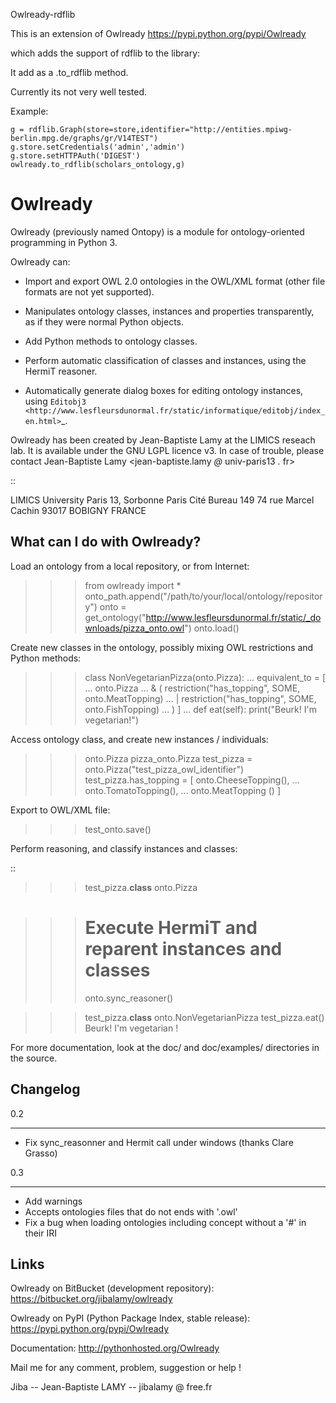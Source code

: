Owlready-rdflib

This is an extension of Owlready
https://pypi.python.org/pypi/Owlready

which adds the support of rdflib to the library:

It add as a .to_rdflib method.

Currently its not very well tested.

Example:

    g = rdflib.Graph(store=store,identifier="http://entities.mpiwg-berlin.mpg.de/graphs/gr/V14TEST")
    g.store.setCredentials('admin','admin')
    g.store.setHTTPAuth('DIGEST')
    owlready.to_rdflib(scholars_ontology,g)



Owlready
========

Owlready (previously named Ontopy) is a module for ontology-oriented programming in Python 3.

Owlready can:

 - Import and export OWL 2.0 ontologies in the OWL/XML format
   (other file formats are not yet supported).

 - Manipulates ontology classes, instances and properties transparently,
   as if they were normal Python objects.

 - Add Python methods to ontology classes.

 - Perform automatic classification of classes and instances, using the HermiT reasoner.

 - Automatically generate dialog boxes for editing ontology instances,
   using `Editobj3 <http://www.lesfleursdunormal.fr/static/informatique/editobj/index_en.html>`_.

Owlready has been created by Jean-Baptiste Lamy at the LIMICS reseach lab.
It is available under the GNU LGPL licence v3.
In case of trouble, please contact Jean-Baptiste Lamy
<jean-baptiste.lamy *@* univ-paris13 *.* fr>

::

  LIMICS
  University Paris 13, Sorbonne Paris Cité
  Bureau 149
  74 rue Marcel Cachin
  93017 BOBIGNY
  FRANCE


What can I do with Owlready?
----------------------------

Load an ontology from a local repository, or from Internet:

  >>> from owlready import *
  >>> onto_path.append("/path/to/your/local/ontology/repository")
  >>> onto = get_ontology("http://www.lesfleursdunormal.fr/static/_downloads/pizza_onto.owl")
  >>> onto.load()

Create new classes in the ontology, possibly mixing OWL restrictions and Python methods:

  >>> class NonVegetarianPizza(onto.Pizza):
  ...   equivalent_to = [
  ...     onto.Pizza
  ...   & ( restriction("has_topping", SOME, onto.MeatTopping)
  ...     | restriction("has_topping", SOME, onto.FishTopping)
  ...     ) ]
  ...   def eat(self): print("Beurk! I'm vegetarian!")

Access ontology class, and create new instances / individuals:

  >>> onto.Pizza
  pizza_onto.Pizza
  >>> test_pizza = onto.Pizza("test_pizza_owl_identifier")
  >>> test_pizza.has_topping = [ onto.CheeseTopping(),
  ...                            onto.TomatoTopping(),
  ...                            onto.MeatTopping  () ]

Export to OWL/XML file:

  >>> test_onto.save()

Perform reasoning, and classify instances and classes:

::

   >>> test_pizza.__class__
   onto.Pizza

   >>> # Execute HermiT and reparent instances and classes
   >>> onto.sync_reasoner()

   >>> test_pizza.__class__
   onto.NonVegetarianPizza
   >>> test_pizza.eat()
   Beurk! I'm vegetarian !

For more documentation, look at the doc/ and doc/examples/ directories in the source.

Changelog
---------

0.2
***

* Fix sync_reasonner and Hermit call under windows (thanks Clare Grasso)

0.3
***

* Add warnings
* Accepts ontologies files that do not ends with '.owl'
* Fix a bug when loading ontologies including concept without a '#' in their IRI


Links
-----

Owlready on BitBucket (development repository): https://bitbucket.org/jibalamy/owlready

Owlready on PyPI (Python Package Index, stable release): https://pypi.python.org/pypi/Owlready

Documentation: http://pythonhosted.org/Owlready

Mail me for any comment, problem, suggestion or help !

Jiba -- Jean-Baptiste LAMY -- jibalamy @ free.fr
